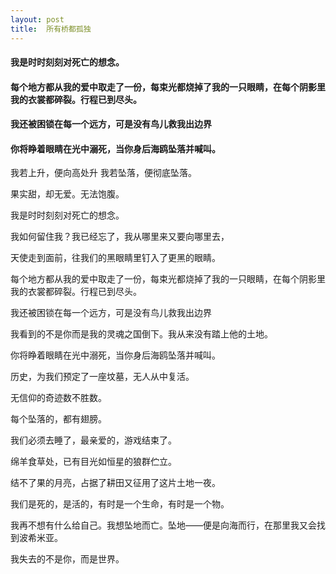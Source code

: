 ```yaml
---
layout: post
title:  所有桥都孤独
---
```

#### 我是时时刻刻对死亡的想念。
#### 每个地方都从我的爱中取走了一份，每束光都烧掉了我的一只眼睛，在每个阴影里我的衣裳都碎裂。行程已到尽头。
#### 我还被困锁在每一个远方，可是没有鸟儿救我出边界
#### 你将睁着眼睛在光中溺死，当你身后海鸥坠落并喊叫。
<!-- more -->
我若上升，便向高处升 我若坠落，便彻底坠落。

果实甜，却无爱。无法饱腹。

我是时时刻刻对死亡的想念。

我如何留住我？我已经忘了，我从哪里来又要向哪里去，

天使走到面前，往我们的黑眼睛里钉入了更黑的眼睛。

每个地方都从我的爱中取走了一份，每束光都烧掉了我的一只眼睛，在每个阴影里我的衣裳都碎裂。行程已到尽头。

我还被困锁在每一个远方，可是没有鸟儿救我出边界

我看到的不是你而是我的灵魂之国倒下。我从来没有踏上他的土地。

你将睁着眼睛在光中溺死，当你身后海鸥坠落并喊叫。

历史，为我们预定了一座坟墓，无人从中复活。

无信仰的奇迹数不胜数。

每个坠落的，都有翅膀。

我们必须去睡了，最亲爱的，游戏结束了。

绵羊食草处，已有目光如恒星的狼群伫立。

结不了果的月亮，占据了耕田又征用了这片土地一夜。

我们是死的，是活的，有时是一个生命，有时是一个物。

我再不想有什么给自己。我想坠地而亡。坠地——便是向海而行，在那里我又会找到波希米亚。

我失去的不是你，而是世界。